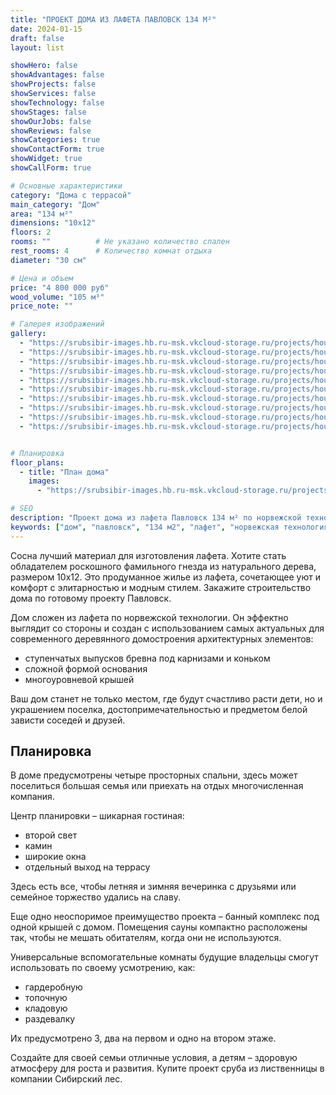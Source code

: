 ```yaml
---
title: "ПРОЕКТ ДОМА ИЗ ЛАФЕТА ПАВЛОВСК 134 М²"
date: 2024-01-15
draft: false
layout: list

showHero: false
showAdvantages: false
showProjects: false
showServices: false
showTechnology: false
showStages: false
showOurJobs: false
showReviews: false
showCategories: true
showContactForm: true
showWidget: true
showCallForm: true

# Основные характеристики
category: "Дома с террасой"
main_category: "Дом"
area: "134 м²"
dimensions: "10x12"
floors: 2
rooms: ""          # Не указано количество спален
rest_rooms: 4      # Количество комнат отдыха
diameter: "30 см"

# Цена и объем
price: "4 800 000 руб"
wood_volume: "105 м³"
price_note: ""

# Галерея изображений
gallery:
  - "https://srubsibir-images.hb.ru-msk.vkcloud-storage.ru/projects/houses/dom-pavlovsk-134/dom-5.jpg"
  - "https://srubsibir-images.hb.ru-msk.vkcloud-storage.ru/projects/houses/dom-pavlovsk-134/dom-5-1.jpg"
  - "https://srubsibir-images.hb.ru-msk.vkcloud-storage.ru/projects/houses/dom-pavlovsk-134/dom-5-2.jpg"
  - "https://srubsibir-images.hb.ru-msk.vkcloud-storage.ru/projects/houses/dom-pavlovsk-134/dom-5-3.jpg"
  - "https://srubsibir-images.hb.ru-msk.vkcloud-storage.ru/projects/houses/dom-pavlovsk-134/dom-5-4.jpg"
  - "https://srubsibir-images.hb.ru-msk.vkcloud-storage.ru/projects/houses/dom-pavlovsk-134/dom-5-5.jpg"
  - "https://srubsibir-images.hb.ru-msk.vkcloud-storage.ru/projects/houses/dom-pavlovsk-134/dom-5-6.jpg"
  - "https://srubsibir-images.hb.ru-msk.vkcloud-storage.ru/projects/houses/dom-pavlovsk-134/dom-5-7.jpg"
  - "https://srubsibir-images.hb.ru-msk.vkcloud-storage.ru/projects/houses/dom-pavlovsk-134/dom-5-8.jpg"
  - "https://srubsibir-images.hb.ru-msk.vkcloud-storage.ru/projects/houses/dom-pavlovsk-134/dom-5-9.jpg"


# Планировка
floor_plans:
  - title: "План дома"
    images:
      - "https://srubsibir-images.hb.ru-msk.vkcloud-storage.ru/projects/houses/dom-pavlovsk-134/dom-5-9.jpg"

# SEO
description: "Проект дома из лафета Павловск 134 м² по норвежской технологии. Двухэтажный дом с террасой и банным комплексом из сосны диаметром 30 см."
keywords: ["дом", "павловск", "134 м2", "лафет", "норвежская технология", "терраса", "банный комплекс"]
---
```


Сосна лучший материал для изготовления лафета. Хотите стать обладателем роскошного фамильного гнезда из натурального дерева, размером 10х12. Это продуманное жилье из лафета, сочетающее уют и комфорт с элитарностью и модным стилем. Закажите строительство дома по готовому проекту Павловск.

Дом сложен из лафета по норвежской технологии. Он эффектно выглядит со стороны и создан с использованием самых актуальных для современного деревянного домостроения архитектурных элементов:

* ступенчатых выпусков бревна под карнизами и коньком
* сложной формой основания
* многоуровневой крышей

Ваш дом станет не только местом, где будут счастливо расти дети, но и украшением поселка, достопримечательностью и предметом белой зависти соседей и друзей.

## Планировка

В доме предусмотрены четыре просторных спальни, здесь может поселиться большая семья или приехать на отдых многочисленная компания.

Центр планировки – шикарная гостиная:

* второй свет
* камин
* широкие окна
* отдельный выход на террасу

Здесь есть все, чтобы летняя и зимняя вечеринка с друзьями или семейное торжество удались на славу.

Еще одно неоспоримое преимущество проекта – банный комплекс под одной крышей с домом. Помещения сауны компактно расположены так, чтобы не мешать обитателям, когда они не используются.

Универсальные вспомогательные комнаты будущие владельцы смогут использовать по своему усмотрению, как:

* гардеробную
* топочную
* кладовую
* раздевалку

Их предусмотрено 3, два на первом и одно на втором этаже.

Создайте для своей семьи отличные условия, а детям – здоровую атмосферу для роста и развития. Купите проект сруба из лиственницы в компании Сибирский лес.
